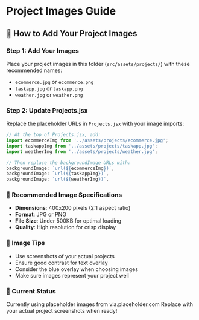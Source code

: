 # Project Images Guide

## 📁 How to Add Your Project Images

### Step 1: Add Your Images
Place your project images in this folder (`src/assets/projects/`) with these recommended names:
- `ecommerce.jpg` or `ecommerce.png`
- `taskapp.jpg` or `taskapp.png`
- `weather.jpg` or `weather.png`

### Step 2: Update Projects.jsx
Replace the placeholder URLs in `Projects.jsx` with your image imports:

```jsx
// At the top of Projects.jsx, add:
import ecommerceImg from '../assets/projects/ecommerce.jpg';
import taskappImg from '../assets/projects/taskapp.jpg';
import weatherImg from '../assets/projects/weather.jpg';

// Then replace the backgroundImage URLs with:
backgroundImage: `url(${ecommerceImg})`,
backgroundImage: `url(${taskappImg})`,
backgroundImage: `url(${weatherImg})`,
```

### 📏 Recommended Image Specifications
- **Dimensions**: 400x200 pixels (2:1 aspect ratio)
- **Format**: JPG or PNG
- **File Size**: Under 500KB for optimal loading
- **Quality**: High resolution for crisp display

### 🎨 Image Tips
- Use screenshots of your actual projects
- Ensure good contrast for text overlay
- Consider the blue overlay when choosing images
- Make sure images represent your project well

### 🔄 Current Status
Currently using placeholder images from via.placeholder.com
Replace with your actual project screenshots when ready!
